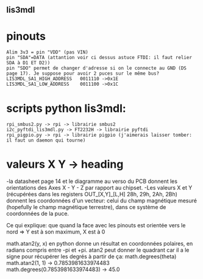 ## lis3mdl

# pinouts
	Alim 3v3 = pin "VDD" (pas VIN)
	pin "SDA"=DATA (attantion voir ci dessus astuce FTDI: il faut relier SDA à D1 ET D2))
	pin "SDO" permet de changer d'adresse si on le connecte au GND (DS page 17). Je suppose pour avoir 2 puces sur le même bus?
	LIS3MDL_SA1_HIGH_ADDRESS   0011110 ->0x1E
	LIS3MDL_SA1_LOW_ADDRESS    0011100 ->0x1C

# scripts python lis3mdl:
	rpi_smbus2.py -> rpi -> librairie smbus2
	i2c_pyftdi_lis3mdl.py -> FT2232H -> librairie pyftdi
	rpi_pigpio.py -> rpi -> librairie pigpio (j'aimerais laisser tomber: il faut un daemon qui tourne)	
	 
# valeurs X Y -> heading

-la datasheet page 14 et le diagramme au verso du PCB donnent les orientations des Axes X - Y - Z par rapport au chipset.
-Les valeurs X et Y (récupérées dans les registers OUT_[X,Y]_[L,H] 28h, 29h, 2Ah, 2Bh) donnent les coordonnées d'un vecteur: celui du champ magnétique mesuré
 (hopefully le champ magnétique terrestre), dans ce système de coordonnées de la puce.

Ce qui explique: que quand la face avec les pinouts est orientée vers le nord => Y est à son maximum, X est à 0



math.atan2(y, x) en python donne un résultat en coordonnées polaires, en radians compris entre -pi et +pi. atan2 peut donner le quadrant car il a le signe
pour récupérer les degrés à partir de ça: math.degrees(theta)
math.atan2(1, 1) -> 0.7853981633974483
math.degrees(0.7853981633974483) -> 45.0


